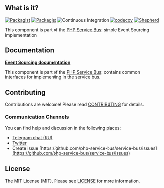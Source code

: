 ## What is it?

[![Packagist](https://img.shields.io/packagist/v/php-service-bus/event-sourcing.svg)](https://packagist.org/packages/php-service-bus/event-sourcing)
[![Packagist](https://img.shields.io/packagist/dt/php-service-bus/event-sourcing.svg)](https://packagist.org/packages/php-service-bus/event-sourcing)
![Continuous Integration](https://github.com/php-service-bus/event-sourcing/workflows/Continuous%20Integration/badge.svg)
[![codecov](https://codecov.io/gh/php-service-bus/event-sourcing/branch/v5.1/graph/badge.svg?token=0bKwdiuo0S)](https://codecov.io/gh/php-service-bus/event-sourcing)
[![Shepherd](https://shepherd.dev/github/php-service-bus/event-sourcing/coverage.svg)](https://shepherd.dev/github/php-service-bus/event-sourcing)

This component is part of the [PHP Service Bus](https://github.com/php-service-bus/service-bus): simple Event Sourcing implementation

## Documentation
[**Event Sourcing documentation**](https://github.com/php-service-bus/service-bus/blob/v5.1/.documentation/event_sourcing.md)

This component is part of the [PHP Service Bus](https://github.com/php-service-bus/service-bus): contains common interfaces for implementing in the service bus.

## Contributing
Contributions are welcome! Please read [CONTRIBUTING](.github/CONTRIBUTING.md) for details.

### Communication Channels
You can find help and discussion in the following places:
* [Telegram chat (RU)](https://t.me/php_service_bus)
* [Twitter](https://twitter.com/PhpBus)
* Create issue [https://github.com/php-service-bus/service-bus/issues](https://github.com/php-service-bus/service-bus/issues)

## License

The MIT License (MIT). Please see [LICENSE](LICENSE.md) for more information.
